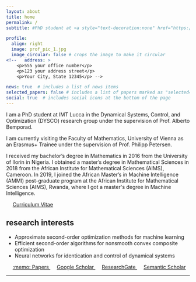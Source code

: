 ```yaml
---
layout: about
title: home
permalink: /
subtitle: #PhD student at <a style="text-decoration:none" href="https://www.imtlucca.it/en/adeyemi.adeoye" target="_blank">IMT Lucca</a>

profile:
  align: right
  image: prof_pic_1.jpg
  image_circular: false # crops the image to make it circular
<!--   address: >
    <p>555 your office number</p>
    <p>123 your address street</p>
    <p>Your City, State 12345</p> -->

news: true  # includes a list of news items
selected_papers: false # includes a list of papers marked as "selected={true}"
social: true  # includes social icons at the bottom of the page
---
```


I am a PhD student at <a style="text-decoration:none" href="https://www.imtlucca.it/en" target="_blank">IMT Lucca</a> in the Dynamical Systems, Control, and Optimization (<a style="text-decoration:none" href="http://dysco.imtlucca.it/" target="_blank">DYSCO</a>) research group under the supervision of <a style="text-decoration:none" href="http://cse.lab.imtlucca.it/~bemporad/" target="_blank">Prof. Alberto Bemporad</a>.

I am currently visiting the <a style="text-decoration:none" href="https://mathematik.univie.ac.at/en/" target="_blank">Faculty of Mathematics, University of Vienna</a> as an Erasmus+ Trainee under the supervision of <a style="text-decoration:none" href="http://www.pc-petersen.eu/" target="_blank">Prof. Philipp Petersen</a>.

I received my bachelor’s degree in Mathematics in 2016 from the <a style="text-decoration:none" style="text-decoration:none" href="https://www.unilorin.edu.ng/" target="_blank">University of Ilorin</a> in Nigeria. I obtained a master’s degree in Mathematical Sciences in 2018 from the <a style="text-decoration:none" href="https://aims-cameroon.org/" target="_blank">African Institute for Mathematical Sciences (AIMS), Cameroon</a>. In 2019, I joined the <a style="text-decoration:none" href="https://aimsammi.org/" target="_blank">African Master’s in Machine Intelligence (AMMI)</a> post-graduate program at the <a style="text-decoration:none" href="https://aims.ac.rw/" target="_blank">African Institute for Mathematical Sciences (AIMS), Rwanda</a>, where I got a master's degree in Machine Intelligence.

&emsp;
<a href="https://adeyemiadeoye.github.io/cv/" title="CV" role="button" target="_self"><i class="ai ai-cv z-depth-1"></i> Curriculum Vitae </a>

research interests
---
<ul>
<li>Approximate second-order optimization methods for machine learning</li>
<li>Efficient second-order algorithms for nonsmooth convex composite optimization</li>
<li>Neural networks for identication and control of dynamical systems</li>
</ul>
&emsp;
<a href="https://adeyemiadeoye.github.io/papers/" title="Papers" role="button" target="_self"> :memo: Papers </a> &emsp;
<a href="https://scholar.google.com/citations?user={{ site.scholar_userid }}" title="Google Scholar"><i class="ai ai-google-scholar"></i> Google Scholar </a> &emsp;
<a href="https://www.researchgate.net/profile/{{site.research_gate_profile}}/" title="ResearchGate"><i class="ai ai-researchgate"></i> ResearchGate </a> &emsp;
<a href="https://www.semanticscholar.org/author/{{ site.semanticscholar_id }}" title="Semantic Scholar"><i class="ai ai-semantic-scholar"></i> Semantic Scholar </a>
<hr>
